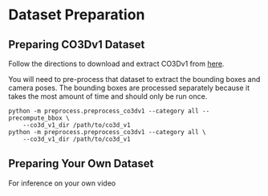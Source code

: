 # Dataset Preparation

## Preparing CO3Dv1 Dataset

Follow the directions to download and extract CO3Dv1 from
[here](https://github.com/facebookresearch/co3d/tree/v1).

You will need to pre-process that dataset to extract the bounding boxes and camera poses.
The bounding boxes are processed separately because it takes the most amount of time
and should only be run once.
```
python -m preprocess.preprocess_co3dv1 --category all --precompute_bbox \
    --co3d_v1_dir /path/to/co3d_v1
python -m preprocess.preprocess_co3dv1 --category all \
    --co3d_v1_dir /path/to/co3d_v1
```

## Preparing Your Own Dataset

For inference on your own video


